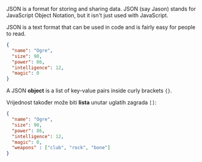 JSON is a format for storing and sharing data. JSON (say Jason) stands for JavaScript Object Notation, but it isn't just used with JavaScript.

JSON is a text format that can be used in code and is fairly easy for people to read.

```json
{
  "name": "Ogre",
  "size": 90,
  "power": 86,
  "intelligence": 12,
  "magic": 0
}
```

A JSON **object** is a list of key-value pairs inside curly brackets `{}`.

Vrijednost također može biti **lista** unutar uglatih zagrada `[]`:

```json
{
  "name": "Ogre",
  "size": 90,
  "power": 86,
  "intelligence": 12,
  "magic": 0,
  "weapons" : ["club", "rock", "bone"]
}
```